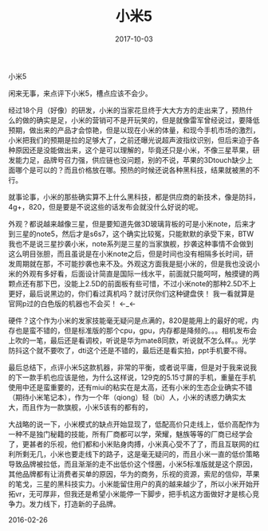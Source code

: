 ﻿---
title: 小米5
date: 2017-10-03
categories: 随笔
tags:
- 小米
- 手机
---

小米5


闲来无事，来点评下小米5，槽点应该不会少。

<!-- more -->


经过18个月（好像）的研发，小米的当家花旦终于大大方方的走出来了，预热什么的做的确实是足，小米的营销可不是开玩笑的，但是就像雷军曾经说过，要降低预期，做出来的产品才会惊艳，但是以现在小米的体量，和现今手机市场的激烈，小米把我们的预期是拉的足够大了，之前还曝光说超声波指纹识别，但后来迫于各种原因还是没能做出来，这个是可以理解的，毕竟还只是小米，不像三星苹果，研发能力足，品牌号召力强，供应链也没问题，别的不说，苹果的3Dtouch缺少上面哪个是可以的？而且价格放在哪。预热的时候还说各种黑科技，结果就被黑的不行。

就事论事，小米的那些确实算不上什么黑科技，都是供应商的新技术，像是防抖，4g+，820，但是要是不说这些的话发布会就没什么好说的呢。

外观？都说越来越像三星，但是要知道先做3D玻璃背板的可是小米note，后来才到三星的note5，然后才是s6s7，这个确实比较冤，只能默默的承受下来，BTW我也不是说三星抄袭小米，note系列是三星的当家旗舰，抄袭这种事情不会做到这么明目张胆，而且虽说是在小米note之后，但是时间也没有相隔多长时间，研发周期就在那，不可能抄袭也来不及。外观这方面我是挺小米的，但是我也没说小米的外观有多好看，后面设计简直是国际一线水平，前面就只能呵呵，触摸键的两颗点还有那下巴，没能上2.5D的前面板有些可惜，不过小米note的那种2.5D不上更好，最后说黑边的，你们看过真机吗？就讨厌你们这种键盘侠！ 我一看就算是官网p过的白色版的机器也不会买！  ←_←

硬件？这个作为小米的发家技能毫无疑问是点满的，820是能用上的最好的呢，内存也是蛮不错的，但是标准版的那个cpu，gpu，内存都是降频的。。。相机发布会上吹的一笔，最后还是看调校，听说是华为mate8同款，听说就不怎么样。。光学防抖这个就不要吹了，dti这个还是不错的，最后还是看实拍，ppt手机要不得。

最后总结下，点评小米5这款机器，非常的平衡，或者说平庸，但是对于我来说我的下一款手机也应该是他，为什么这样说，129克的5.15寸屏的手机，重量在手机使用中还是蛮重要的，还有miui的粘实在是太高，还有小米的生态企业确实不错（期待小米笔记本），作为一个年（qiong）轻（bi）人，小米的诱惑力确实太大，而且作为一款旗舰，小米5该有的都有的，

大战略的说一下，小米模式的缺点开始显现了，低配高价只走线上，低价高配作为一种不是独门秘籍的技能，所有厂商都可以学，荣耀，魅族等等的厂商已经学会了，更甚者的乐视，他们都和小米贴身肉搏，小米真心受不了了，而且互联网的红利所剩无几，小米也要走线下的路子，这是毫无疑问的，而且小米一直的低价策略导致品牌被拉低，而且渐渐的走不出低价这个怪圈，小米5标准版就是这个原因，其他品牌都有让消费者买单的原因，华为的商务，乐视的资源，索尼的信仰，苹果的笔戈，三星的黑科技实力。小米能留住用户的真的越来越少了，所以小米开始开拓vr，无可厚非，但我还是希望小米能停一下脚步，把手机这方面做好才是核心竞争力。发力线下，打造新的子品牌。

2016-02-26
